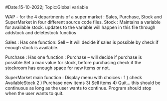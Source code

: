 #Date:15-10-2022; Topic:Global variable

WAP - for the 4 departments of a super market : Sales, Purchase, Stock and SuperMarket in four different source code files.
Stock : Maintains a variable for available stock. updates to the variable will happen in this file through addstock and deletestock functios

Sales : Has one function: Sell – It will decide if sales is possible by check if enough stock is available.

Purchase : Has one function : Purchase – will decide if purchase is possible.Set a max value for stock, before purchasing check if the stockroom has enough space for new items or not.

SuperMarket main function : Display menu with choices : 1 ) check AvailableStock 2 ) Purchase new items 3) Sell items 4) Quit… this should be continuous as long as the user wants to continue. Program should stop when the user wants to quit.


